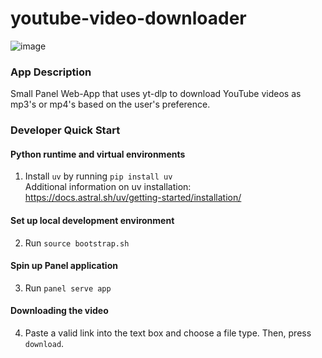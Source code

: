 # youtube-video-downloader


![image](https://github.com/user-attachments/assets/3729a26f-6e18-49a6-b29b-246fc3676bcd)

### App Description
Small Panel Web-App that uses yt-dlp to download YouTube videos as mp3's or mp4's based on the user's preference.

### Developer Quick Start

#### Python runtime and virtual environments
1. Install `uv` by running `pip install uv`<br/>
Additional information on uv installation: https://docs.astral.sh/uv/getting-started/installation/
#### Set up local development environment
2. Run `source bootstrap.sh`

#### Spin up Panel application
3. Run `panel serve app`

#### Downloading the video
4. Paste a valid link into the text box and choose a file type. Then, press `download`.
